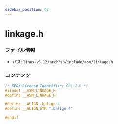 ```yaml
---
sidebar_position: 67
---
```

# linkage.h

### ファイル情報

- パス: `linux-v6.12/arch/sh/include/asm/linkage.h`

### コンテンツ

```h
/* SPDX-License-Identifier: GPL-2.0 */
#ifndef __ASM_LINKAGE_H
#define __ASM_LINKAGE_H

#define __ALIGN .balign 4
#define __ALIGN_STR ".balign 4"

#endif

```
